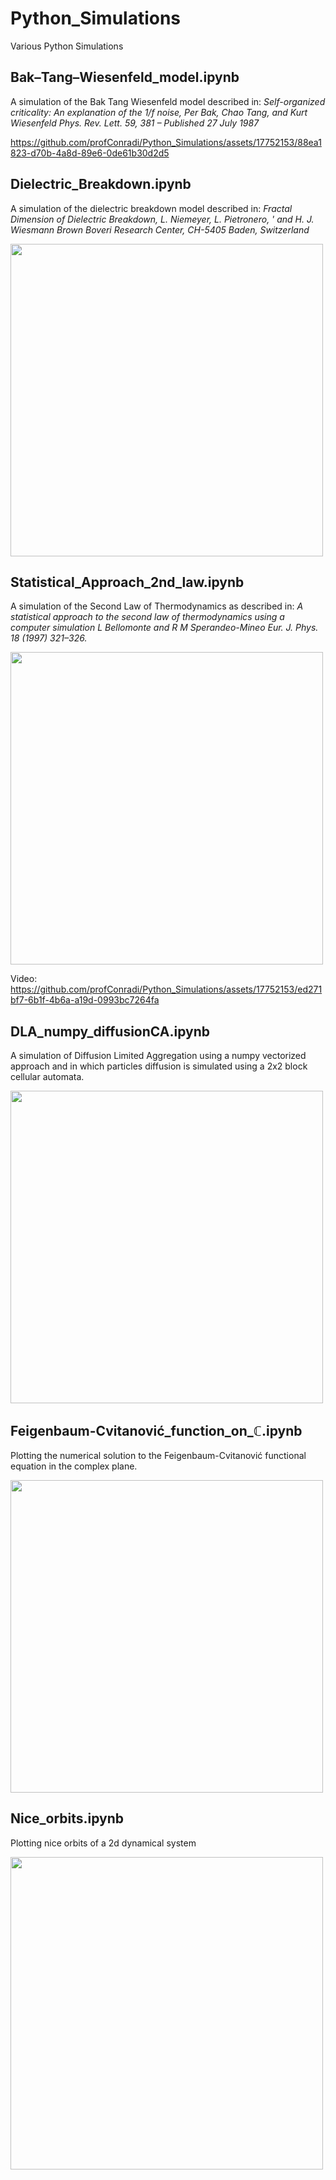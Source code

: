 # Python_Simulations
Various Python Simulations

## Bak–Tang–Wiesenfeld_model.ipynb
A simulation of the Bak Tang Wiesenfeld  model described in:
_Self-organized criticality: An explanation of the 1/f noise, Per Bak, Chao Tang, and Kurt Wiesenfeld Phys. Rev. Lett. 59, 381 – Published 27 July 1987_

https://github.com/profConradi/Python_Simulations/assets/17752153/88ea1823-d70b-4a8d-89e6-0de61b30d2d5





## Dielectric_Breakdown.ipynb
A simulation of the dielectric breakdown model described in:
_Fractal Dimension of Dielectric Breakdown, L. Niemeyer, L. Pietronero, ' and H. J. Wiesmann Brown Boveri Research Center, CH-5405 Baden, Switzerland_

<img src="/images/db_patterns2.png" width="500"/>


## Statistical_Approach_2nd_law.ipynb
A simulation of the Second Law of Thermodynamics as described in:
_A statistical approach to the second law of thermodynamics using a computer simulation L Bellomonte and R M Sperandeo-Mineo Eur. J. Phys. 18 (1997) 321–326._

<img src="/images/frame17800.png" width="500"/>

Video:
https://github.com/profConradi/Python_Simulations/assets/17752153/ed271bf7-6b1f-4b6a-a19d-0993bc7264fa


## DLA_numpy_diffusionCA.ipynb
A simulation of Diffusion Limited Aggregation using a numpy vectorized approach and in which particles diffusion is simulated using a 2x2 block cellular automata.

<img src="/images/dla_fast_2.png" width="500"/>

## Feigenbaum-Cvitanović_function_on_ℂ.ipynb
Plotting the numerical solution to the Feigenbaum-Cvitanović functional equation in the complex plane.  

<img src="/images/feigenbaum-cvitanovic_function.jpeg" width="500"/>


## Nice_orbits.ipynb
Plotting nice orbits of a 2d dynamical system  

<img src="/images/popart_546_455.png" width="500"/>
